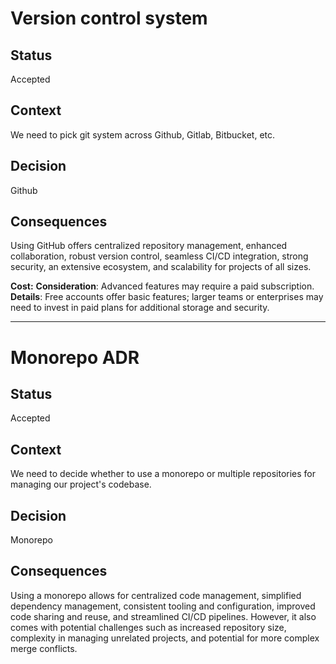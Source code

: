 # Version control system

## Status

Accepted

## Context

We need to pick git system across Github, Gitlab, Bitbucket, etc.

## Decision

Github

## Consequences

Using GitHub offers centralized repository management, enhanced collaboration, robust version control, seamless CI/CD integration, strong security, an extensive ecosystem, and scalability for projects of all sizes.

**Cost:**
**Consideration**: Advanced features may require a paid subscription.
**Details**: Free accounts offer basic features; larger teams or enterprises may need to invest in paid plans for additional storage and security.

---

# Monorepo ADR

## Status

Accepted

## Context

We need to decide whether to use a monorepo or multiple repositories for managing our project's codebase.

## Decision

Monorepo

## Consequences

Using a monorepo allows for centralized code management, simplified dependency management, consistent tooling and configuration, improved code sharing and reuse, and streamlined CI/CD pipelines. However, it also comes with potential challenges such as increased repository size, complexity in managing unrelated projects, and potential for more complex merge conflicts.
